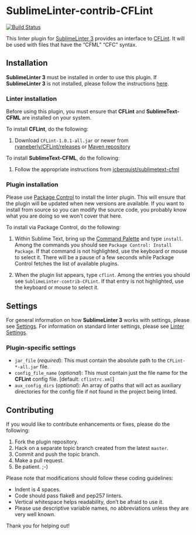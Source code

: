 SublimeLinter-contrib-CFLint
================================

[![Build Status](https://travis-ci.org/ckaznocha/SublimeLinter-contrib-CFLint.svg?branch=master)](https://travis-ci.org/ckaznocha/SublimeLinter-contrib-CFLint)

This linter plugin for [SublimeLinter 3][docs] provides an interface to [CFLint](https://github.com/ryaneberly/CFLint). It will be used with files that have the “CFML” “CFC” syntax.

## Installation
**SublimeLinter 3** must be installed in order to use this plugin. If **SublimeLinter 3** is not installed, please follow the instructions [here][installation].

### Linter installation
Before using this plugin, you must ensure that **CFLint** and **SublimeText-CFML** are installed on your system.

To install **CFLint**, do the following:

1. Download `CFLint-1.0.1-all.jar` or newer from [ryaneberly/CFLint/releases](https://github.com/ryaneberly/CFLint/releases) or [Maven repository](http://search.maven.org/#search%7Cga%7C1%7Ccflint)

To install **SublimeText-CFML**, do the following:

1. Follow the appropriate instructions from [jcberquist/sublimetext-cfml](https://github.com/jcberquist/sublimetext-cfml)

### Plugin installation
Please use [Package Control][pc] to install the linter plugin. This will ensure that the plugin will be updated when new versions are available. If you want to install from source so you can modify the source code, you probably know what you are doing so we won’t cover that here.

To install via Package Control, do the following:

1. Within Sublime Text, bring up the [Command Palette][cmd] and type `install`. Among the commands you should see `Package Control: Install Package`. If that command is not highlighted, use the keyboard or mouse to select it. There will be a pause of a few seconds while Package Control fetches the list of available plugins.

1. When the plugin list appears, type `cflint`. Among the entries you should see `SublimeLinter-contrib-CFLint`. If that entry is not highlighted, use the keyboard or mouse to select it.

## Settings
For general information on how **SublimeLinter 3** works with settings, please see [Settings][settings]. For information on standard linter settings, please see [Linter Settings][linter-settings].

### Plugin-specific settings
- `jar_file` (_required_): This must contain the absolute path to the `CFLint-*-all.jar` file.
- `config_file_name` (_optional_): This must contain just the file name for the **CFLint** config file. [default: `cflintrc.xml`]
- `aux_config_dirs` (_optional_): An array of paths that will act as auxiliary directories for the config file if not found in the project being linted.

## Contributing
If you would like to contribute enhancements or fixes, please do the following:

1. Fork the plugin repository.
1. Hack on a separate topic branch created from the latest `master`.
1. Commit and push the topic branch.
1. Make a pull request.
1. Be patient.  ;-)

Please note that modifications should follow these coding guidelines:

- Indent is 4 spaces.
- Code should pass flake8 and pep257 linters.
- Vertical whitespace helps readability, don’t be afraid to use it.
- Please use descriptive variable names, no abbreviations unless they are very well known.

Thank you for helping out!

[docs]: http://sublimelinter.readthedocs.org
[installation]: http://sublimelinter.readthedocs.org/en/latest/installation.html
[locating-executables]: http://sublimelinter.readthedocs.org/en/latest/usage.html#how-linter-executables-are-located
[pc]: https://sublime.wbond.net/installation
[cmd]: http://docs.sublimetext.info/en/sublime-text-3/extensibility/command_palette.html
[settings]: http://sublimelinter.readthedocs.org/en/latest/settings.html
[linter-settings]: http://sublimelinter.readthedocs.org/en/latest/linter_settings.html
[inline-settings]: http://sublimelinter.readthedocs.org/en/latest/settings.html#inline-settings
